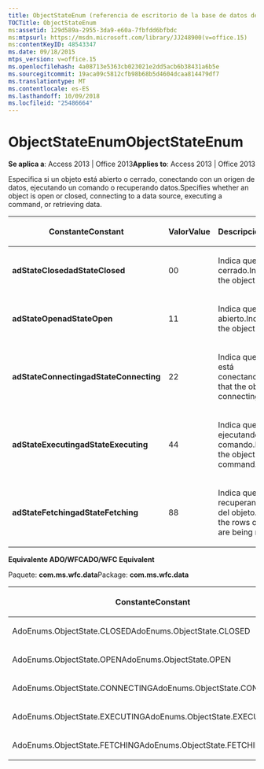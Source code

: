 ```yaml
---
title: ObjectStateEnum (referencia de escritorio de la base de datos de Access)
TOCTitle: ObjectStateEnum
ms:assetid: 129d589a-2955-3da9-e60a-7fbfdd6bfbdc
ms:mtpsurl: https://msdn.microsoft.com/library/JJ248900(v=office.15)
ms:contentKeyID: 48543347
ms.date: 09/18/2015
mtps_version: v=office.15
ms.openlocfilehash: 4a08713e5363cb023021e2dd5acb6b38431a6b5e
ms.sourcegitcommit: 19aca09c5812cfb98b68b5d4604dcaa814479df7
ms.translationtype: MT
ms.contentlocale: es-ES
ms.lasthandoff: 10/09/2018
ms.locfileid: "25486664"
---
```

# <a name="objectstateenum"></a><span data-ttu-id="b1afe-102">ObjectStateEnum</span><span class="sxs-lookup"><span data-stu-id="b1afe-102">ObjectStateEnum</span></span>


<span data-ttu-id="b1afe-103">**Se aplica a**: Access 2013 | Office 2013</span><span class="sxs-lookup"><span data-stu-id="b1afe-103">**Applies to**: Access 2013 | Office 2013</span></span>

<span data-ttu-id="b1afe-104">Especifica si un objeto está abierto o cerrado, conectando con un origen de datos, ejecutando un comando o recuperando datos.</span><span class="sxs-lookup"><span data-stu-id="b1afe-104">Specifies whether an object is open or closed, connecting to a data source, executing a command, or retrieving data.</span></span>

<table>
<colgroup>
<col style="width: 33%" />
<col style="width: 33%" />
<col style="width: 33%" />
</colgroup>
<thead>
<tr class="header">
<th><p><span data-ttu-id="b1afe-105">Constante</span><span class="sxs-lookup"><span data-stu-id="b1afe-105">Constant</span></span></p></th>
<th><p><span data-ttu-id="b1afe-106">Valor</span><span class="sxs-lookup"><span data-stu-id="b1afe-106">Value</span></span></p></th>
<th><p><span data-ttu-id="b1afe-107">Descripción</span><span class="sxs-lookup"><span data-stu-id="b1afe-107">Description</span></span></p></th>
</tr>
</thead>
<tbody>
<tr class="odd">
<td><p><span data-ttu-id="b1afe-108"><strong>adStateClosed</strong></span><span class="sxs-lookup"><span data-stu-id="b1afe-108"><strong>adStateClosed</strong></span></span></p></td>
<td><p><span data-ttu-id="b1afe-109">0</span><span class="sxs-lookup"><span data-stu-id="b1afe-109">0</span></span></p></td>
<td><p><span data-ttu-id="b1afe-110">Indica que el objeto está cerrado.</span><span class="sxs-lookup"><span data-stu-id="b1afe-110">Indicates that the object is closed.</span></span></p></td>
</tr>
<tr class="even">
<td><p><span data-ttu-id="b1afe-111"><strong>adStateOpen</strong></span><span class="sxs-lookup"><span data-stu-id="b1afe-111"><strong>adStateOpen</strong></span></span></p></td>
<td><p><span data-ttu-id="b1afe-112">1</span><span class="sxs-lookup"><span data-stu-id="b1afe-112">1</span></span></p></td>
<td><p><span data-ttu-id="b1afe-113">Indica que el objeto está abierto.</span><span class="sxs-lookup"><span data-stu-id="b1afe-113">Indicates that the object is open.</span></span></p></td>
</tr>
<tr class="odd">
<td><p><span data-ttu-id="b1afe-114"><strong>adStateConnecting</strong></span><span class="sxs-lookup"><span data-stu-id="b1afe-114"><strong>adStateConnecting</strong></span></span></p></td>
<td><p><span data-ttu-id="b1afe-115">2</span><span class="sxs-lookup"><span data-stu-id="b1afe-115">2</span></span></p></td>
<td><p><span data-ttu-id="b1afe-116">Indica que el objeto se está conectando.</span><span class="sxs-lookup"><span data-stu-id="b1afe-116">Indicates that the object is connecting.</span></span></p></td>
</tr>
<tr class="even">
<td><p><span data-ttu-id="b1afe-117"><strong>adStateExecuting</strong></span><span class="sxs-lookup"><span data-stu-id="b1afe-117"><strong>adStateExecuting</strong></span></span></p></td>
<td><p><span data-ttu-id="b1afe-118">4</span><span class="sxs-lookup"><span data-stu-id="b1afe-118">4</span></span></p></td>
<td><p><span data-ttu-id="b1afe-119">Indica que el objeto está ejecutando un comando.</span><span class="sxs-lookup"><span data-stu-id="b1afe-119">Indicates that the object is executing a command.</span></span></p></td>
</tr>
<tr class="odd">
<td><p><span data-ttu-id="b1afe-120"><strong>adStateFetching</strong></span><span class="sxs-lookup"><span data-stu-id="b1afe-120"><strong>adStateFetching</strong></span></span></p></td>
<td><p><span data-ttu-id="b1afe-121">8</span><span class="sxs-lookup"><span data-stu-id="b1afe-121">8</span></span></p></td>
<td><p><span data-ttu-id="b1afe-122">Indica que se están recuperando las filas del objeto.</span><span class="sxs-lookup"><span data-stu-id="b1afe-122">Indicates that the rows of the object are being retrieved.</span></span></p></td>
</tr>
</tbody>
</table>


<span data-ttu-id="b1afe-123">**Equivalente ADO/WFC**</span><span class="sxs-lookup"><span data-stu-id="b1afe-123">**ADO/WFC Equivalent**</span></span>

<span data-ttu-id="b1afe-124">Paquete: **com.ms.wfc.data**</span><span class="sxs-lookup"><span data-stu-id="b1afe-124">Package: **com.ms.wfc.data**</span></span>

<table>
<colgroup>
<col style="width: 100%" />
</colgroup>
<thead>
<tr class="header">
<th><p><span data-ttu-id="b1afe-125">Constante</span><span class="sxs-lookup"><span data-stu-id="b1afe-125">Constant</span></span></p></th>
</tr>
</thead>
<tbody>
<tr class="odd">
<td><p><span data-ttu-id="b1afe-126">AdoEnums.ObjectState.CLOSED</span><span class="sxs-lookup"><span data-stu-id="b1afe-126">AdoEnums.ObjectState.CLOSED</span></span></p></td>
</tr>
<tr class="even">
<td><p><span data-ttu-id="b1afe-127">AdoEnums.ObjectState.OPEN</span><span class="sxs-lookup"><span data-stu-id="b1afe-127">AdoEnums.ObjectState.OPEN</span></span></p></td>
</tr>
<tr class="odd">
<td><p><span data-ttu-id="b1afe-128">AdoEnums.ObjectState.CONNECTING</span><span class="sxs-lookup"><span data-stu-id="b1afe-128">AdoEnums.ObjectState.CONNECTING</span></span></p></td>
</tr>
<tr class="even">
<td><p><span data-ttu-id="b1afe-129">AdoEnums.ObjectState.EXECUTING</span><span class="sxs-lookup"><span data-stu-id="b1afe-129">AdoEnums.ObjectState.EXECUTING</span></span></p></td>
</tr>
<tr class="odd">
<td><p><span data-ttu-id="b1afe-130">AdoEnums.ObjectState.FETCHING</span><span class="sxs-lookup"><span data-stu-id="b1afe-130">AdoEnums.ObjectState.FETCHING</span></span></p></td>
</tr>
</tbody>
</table>

